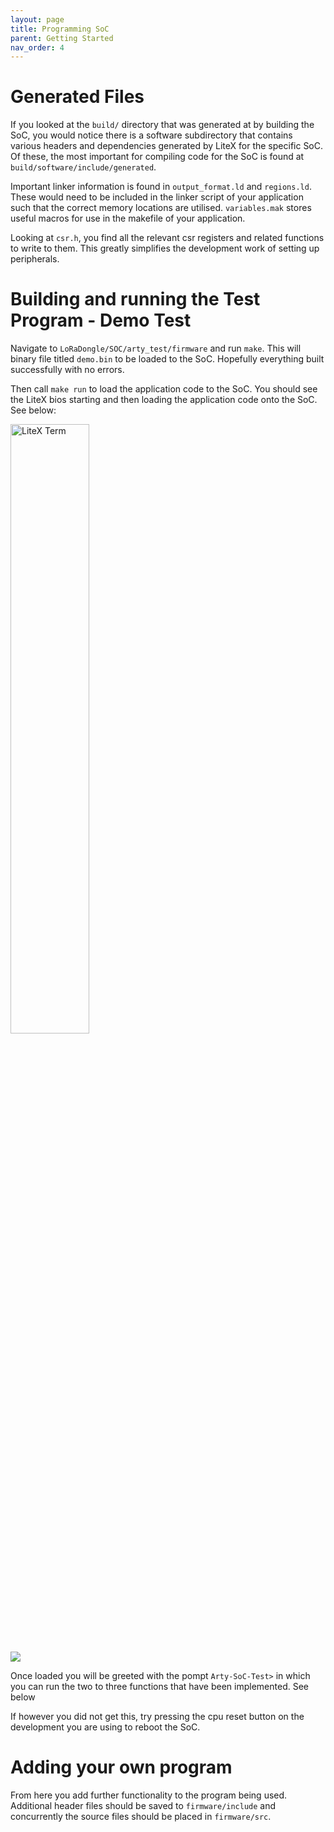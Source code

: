 ```yaml
---
layout: page
title: Programming SoC
parent: Getting Started
nav_order: 4
---
```


# Generated Files
If you looked at the `build/` directory that was generated at by building the SoC, you would notice there is a software subdirectory that contains various headers and dependencies generated by LiteX for the specific SoC. Of these, the most important for compiling code for the SoC is found at `build/software/include/generated`. 

Important linker information is found in `output_format.ld` and `regions.ld`. These would need to be included in the linker script of your application such that the correct memory locations are utilised. `variables.mak` stores useful macros for use in the makefile of your application.

Looking at `csr.h`, you find all the relevant csr registers and related functions to write to them. This greatly simplifies the development work of setting up peripherals.

# Building and running the Test Program - Demo Test
Navigate to `LoRaDongle/SOC/arty_test/firmware` and run `make`. This will binary file titled `demo.bin` to be loaded to the SoC. Hopefully everything built successfully with no errors. 

Then call `make run` to load the application code to the SoC. You should see the LiteX bios starting and then loading the application code onto the SoC. See below:
<div>
    <img src="../../assets/images/litex_term_running.png" alt="LiteX Term" width="50%" height="auto">
</div>

![](../../../assets/images/litex_term_running.jpg)


Once loaded you will be greeted with the pompt `Arty-SoC-Test>` in which you can run the two to three functions that have been implemented. See below


If however you did not get this, try pressing the cpu reset button on the development you are using to reboot the SoC.

# Adding your own program
From here you add further functionality to the program being used. Additional header files should be saved to `firmware/include` and concurrently the source files should be placed in `firmware/src`. 